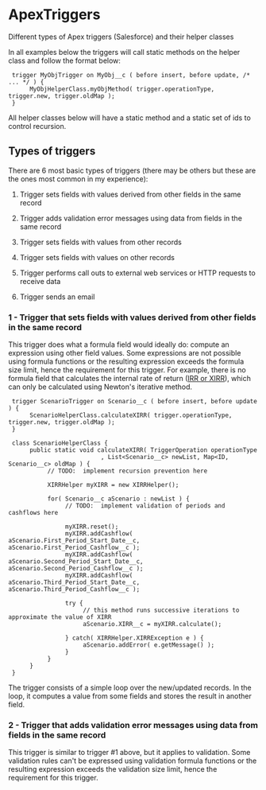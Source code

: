 # ApexTriggers
Different types of Apex triggers (Salesforce) and their helper classes

In all examples below the triggers will call static methods on the helper class and follow the format below:

     trigger MyObjTrigger on MyObj__c ( before insert, before update, /* ... */ ) {
          MyObjHelperClass.myObjMethod( trigger.operationType, trigger.new, trigger.oldMap );
     }

All helper classes below will have a static method and a static set of ids to control recursion.

## Types of triggers
There are 6 most basic types of triggers (there may be others but these are the ones most common in my experience):

1. Trigger sets fields with values derived from other fields in the same record

1. Trigger adds validation error messages using data from fields in the same record

1. Trigger sets fields with values from other records

1. Trigger sets fields with values on other records

1. Trigger performs call outs to external web services or HTTP requests to receive data

1. Trigger sends an email

### 1 - Trigger that sets fields with values derived from other fields in the same record
This trigger does what a formula field would ideally do:  compute an expression using other field values. 
Some expressions are not possible using formula functions or the resulting expression exceeds the formula size limit, hence the requirement for this trigger. 
For example, there is no formula field that calculates the internal rate of return ([IRR or XIRR](https://en.wikipedia.org/wiki/Internal_rate_of_return)), which can only be calculated using Newton's iterative method.

     trigger ScenarioTrigger on Scenario__c ( before insert, before update ) {
          ScenarioHelperClass.calculateXIRR( trigger.operationType, trigger.new, trigger.oldMap );
     }
     
     class ScenarioHelperClass {
          public static void calculateXIRR( TriggerOperation operationType
                              , List<Scenario__c> newList, Map<ID, Scenario__c> oldMap ) {
               // TODO:  implement recursion prevention here
               
               XIRRHelper myXIRR = new XIRRHelper();
               
               for( Scenario__c aScenario : newList ) {
                    // TODO:  implement validation of periods and cashflows here
               
                    myXIRR.reset();
                    myXIRR.addCashflow( aScenario.First_Period_Start_Date__c, aScenario.First_Period_Cashflow__c );
                    myXIRR.addCashflow( aScenario.Second_Period_Start_Date__c, aScenario.Second_Period_Cashflow__c );
                    myXIRR.addCashflow( aScenario.Third_Period_Start_Date__c, aScenario.Third_Period_Cashflow__c );
                    
                    try {
                         // this method runs successive iterations to approximate the value of XIRR
                         aScenario.XIRR__c = myXIRR.calculate();
                         
                    } catch( XIRRHelper.XIRRException e ) {
                         aScenario.addError( e.getMessage() );
                    }
               }
          }
     }

The trigger consists of a simple loop over the new/updated records. In the loop, it computes a value from some fields and stores the result in another field.

### 2 - Trigger that adds validation error messages using data from fields in the same record
This trigger is similar to trigger #1 above, but it applies to validation. 
Some validation rules can't be expressed using validation formula functions or the resulting expression exceeds the validation size limit, hence the requirement for this trigger. 




